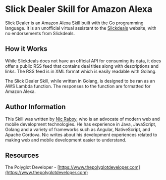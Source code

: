 # Slick Dealer Skill for Amazon Alexa

Slick Dealer is an Amazon Alexa Skill built with the Go programming language. It is an unofficial virtual assistant to the [Slickdeals](https://www.slickdeals.net) website, with no endorsements from Slickdeals.

## How it Works

While Slickdeals does not have an official API for consuming its data, it does offer a public RSS feed that contains deal titles along with descriptions and links. The RSS feed is in XML format which is easily readable with Golang.

The Slick Dealer Skill, while written in Golang, is designed to be ran as an AWS Lambda function. The responses to the function are formatted for Amazon Alexa.

## Author Information

This Skill was written by [Nic Raboy](https://www.nraboy.com), who is an advocate of modern web and mobile development technologies. He has experience in Java, JavaScript, Golang and a variety of frameworks such as Angular, NativeScript, and Apache Cordova. Nic writes about his development experiences related to making web and mobile development easier to understand.

## Resources

The Polyglot Developer - [https://www.thepolyglotdeveloper.com](https://www.thepolyglotdeveloper.com)